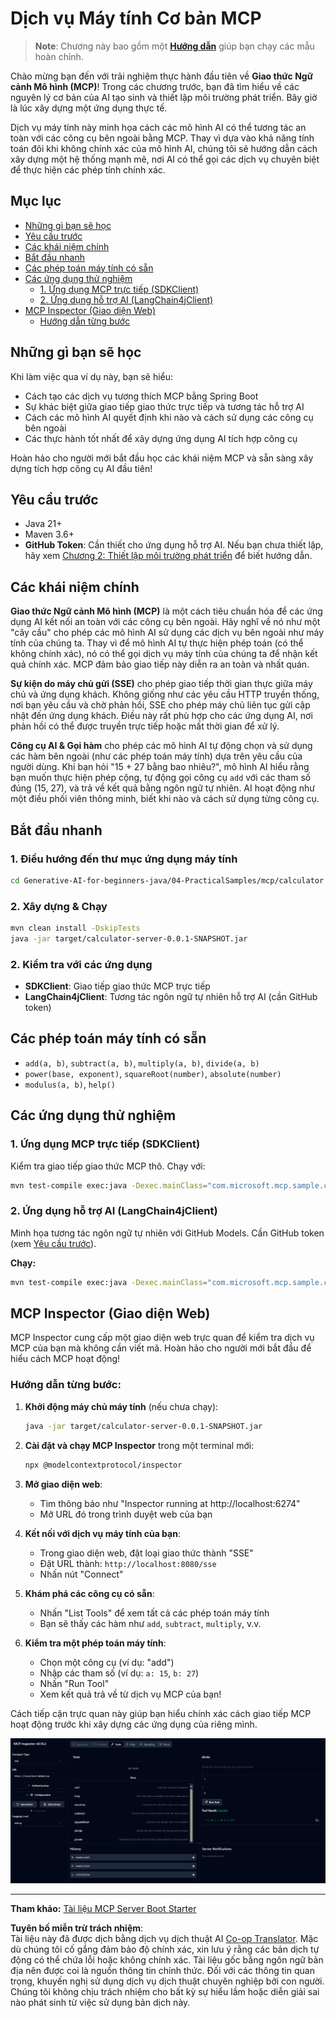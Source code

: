 <!--
CO_OP_TRANSLATOR_METADATA:
{
  "original_hash": "7bf9a4a832911269a8bd0decb97ff36c",
  "translation_date": "2025-07-21T19:59:48+00:00",
  "source_file": "04-PracticalSamples/mcp/calculator/README.md",
  "language_code": "vi"
}
-->
# Dịch vụ Máy tính Cơ bản MCP

>**Note**: Chương này bao gồm một [**Hướng dẫn**](./TUTORIAL.md) giúp bạn chạy các mẫu hoàn chỉnh.

Chào mừng bạn đến với trải nghiệm thực hành đầu tiên về **Giao thức Ngữ cảnh Mô hình (MCP)**! Trong các chương trước, bạn đã tìm hiểu về các nguyên lý cơ bản của AI tạo sinh và thiết lập môi trường phát triển. Bây giờ là lúc xây dựng một ứng dụng thực tế.

Dịch vụ máy tính này minh họa cách các mô hình AI có thể tương tác an toàn với các công cụ bên ngoài bằng MCP. Thay vì dựa vào khả năng tính toán đôi khi không chính xác của mô hình AI, chúng tôi sẽ hướng dẫn cách xây dựng một hệ thống mạnh mẽ, nơi AI có thể gọi các dịch vụ chuyên biệt để thực hiện các phép tính chính xác.

## Mục lục

- [Những gì bạn sẽ học](../../../../../04-PracticalSamples/mcp/calculator)
- [Yêu cầu trước](../../../../../04-PracticalSamples/mcp/calculator)
- [Các khái niệm chính](../../../../../04-PracticalSamples/mcp/calculator)
- [Bắt đầu nhanh](../../../../../04-PracticalSamples/mcp/calculator)
- [Các phép toán máy tính có sẵn](../../../../../04-PracticalSamples/mcp/calculator)
- [Các ứng dụng thử nghiệm](../../../../../04-PracticalSamples/mcp/calculator)
  - [1. Ứng dụng MCP trực tiếp (SDKClient)](../../../../../04-PracticalSamples/mcp/calculator)
  - [2. Ứng dụng hỗ trợ AI (LangChain4jClient)](../../../../../04-PracticalSamples/mcp/calculator)
- [MCP Inspector (Giao diện Web)](../../../../../04-PracticalSamples/mcp/calculator)
  - [Hướng dẫn từng bước](../../../../../04-PracticalSamples/mcp/calculator)

## Những gì bạn sẽ học

Khi làm việc qua ví dụ này, bạn sẽ hiểu:
- Cách tạo các dịch vụ tương thích MCP bằng Spring Boot
- Sự khác biệt giữa giao tiếp giao thức trực tiếp và tương tác hỗ trợ AI
- Cách các mô hình AI quyết định khi nào và cách sử dụng các công cụ bên ngoài
- Các thực hành tốt nhất để xây dựng ứng dụng AI tích hợp công cụ

Hoàn hảo cho người mới bắt đầu học các khái niệm MCP và sẵn sàng xây dựng tích hợp công cụ AI đầu tiên!

## Yêu cầu trước

- Java 21+
- Maven 3.6+
- **GitHub Token**: Cần thiết cho ứng dụng hỗ trợ AI. Nếu bạn chưa thiết lập, hãy xem [Chương 2: Thiết lập môi trường phát triển](../../../02-SetupDevEnvironment/README.md) để biết hướng dẫn.

## Các khái niệm chính

**Giao thức Ngữ cảnh Mô hình (MCP)** là một cách tiêu chuẩn hóa để các ứng dụng AI kết nối an toàn với các công cụ bên ngoài. Hãy nghĩ về nó như một "cây cầu" cho phép các mô hình AI sử dụng các dịch vụ bên ngoài như máy tính của chúng ta. Thay vì để mô hình AI tự thực hiện phép toán (có thể không chính xác), nó có thể gọi dịch vụ máy tính của chúng ta để nhận kết quả chính xác. MCP đảm bảo giao tiếp này diễn ra an toàn và nhất quán.

**Sự kiện do máy chủ gửi (SSE)** cho phép giao tiếp thời gian thực giữa máy chủ và ứng dụng khách. Không giống như các yêu cầu HTTP truyền thống, nơi bạn yêu cầu và chờ phản hồi, SSE cho phép máy chủ liên tục gửi cập nhật đến ứng dụng khách. Điều này rất phù hợp cho các ứng dụng AI, nơi phản hồi có thể được truyền trực tiếp hoặc mất thời gian để xử lý.

**Công cụ AI & Gọi hàm** cho phép các mô hình AI tự động chọn và sử dụng các hàm bên ngoài (như các phép toán máy tính) dựa trên yêu cầu của người dùng. Khi bạn hỏi "15 + 27 bằng bao nhiêu?", mô hình AI hiểu rằng bạn muốn thực hiện phép cộng, tự động gọi công cụ `add` với các tham số đúng (15, 27), và trả về kết quả bằng ngôn ngữ tự nhiên. AI hoạt động như một điều phối viên thông minh, biết khi nào và cách sử dụng từng công cụ.

## Bắt đầu nhanh

### 1. Điều hướng đến thư mục ứng dụng máy tính
```bash
cd Generative-AI-for-beginners-java/04-PracticalSamples/mcp/calculator
```

### 2. Xây dựng & Chạy
```bash
mvn clean install -DskipTests
java -jar target/calculator-server-0.0.1-SNAPSHOT.jar
```

### 2. Kiểm tra với các ứng dụng
- **SDKClient**: Giao tiếp giao thức MCP trực tiếp
- **LangChain4jClient**: Tương tác ngôn ngữ tự nhiên hỗ trợ AI (cần GitHub token)

## Các phép toán máy tính có sẵn

- `add(a, b)`, `subtract(a, b)`, `multiply(a, b)`, `divide(a, b)`
- `power(base, exponent)`, `squareRoot(number)`, `absolute(number)`
- `modulus(a, b)`, `help()`

## Các ứng dụng thử nghiệm

### 1. Ứng dụng MCP trực tiếp (SDKClient)
Kiểm tra giao tiếp giao thức MCP thô. Chạy với:
```bash
mvn test-compile exec:java -Dexec.mainClass="com.microsoft.mcp.sample.client.SDKClient" -Dexec.classpathScope=test
```

### 2. Ứng dụng hỗ trợ AI (LangChain4jClient)
Minh họa tương tác ngôn ngữ tự nhiên với GitHub Models. Cần GitHub token (xem [Yêu cầu trước](../../../../../04-PracticalSamples/mcp/calculator)).

**Chạy:**
```bash
mvn test-compile exec:java -Dexec.mainClass="com.microsoft.mcp.sample.client.LangChain4jClient" -Dexec.classpathScope=test
```

## MCP Inspector (Giao diện Web)

MCP Inspector cung cấp một giao diện web trực quan để kiểm tra dịch vụ MCP của bạn mà không cần viết mã. Hoàn hảo cho người mới bắt đầu để hiểu cách MCP hoạt động!

### Hướng dẫn từng bước:

1. **Khởi động máy chủ máy tính** (nếu chưa chạy):
   ```bash
   java -jar target/calculator-server-0.0.1-SNAPSHOT.jar
   ```

2. **Cài đặt và chạy MCP Inspector** trong một terminal mới:
   ```bash
   npx @modelcontextprotocol/inspector
   ```

3. **Mở giao diện web**:
   - Tìm thông báo như "Inspector running at http://localhost:6274"
   - Mở URL đó trong trình duyệt web của bạn

4. **Kết nối với dịch vụ máy tính của bạn**:
   - Trong giao diện web, đặt loại giao thức thành "SSE"
   - Đặt URL thành: `http://localhost:8080/sse`
   - Nhấn nút "Connect"

5. **Khám phá các công cụ có sẵn**:
   - Nhấn "List Tools" để xem tất cả các phép toán máy tính
   - Bạn sẽ thấy các hàm như `add`, `subtract`, `multiply`, v.v.

6. **Kiểm tra một phép toán máy tính**:
   - Chọn một công cụ (ví dụ: "add")
   - Nhập các tham số (ví dụ: `a: 15`, `b: 27`)
   - Nhấn "Run Tool"
   - Xem kết quả trả về từ dịch vụ MCP của bạn!

Cách tiếp cận trực quan này giúp bạn hiểu chính xác cách giao tiếp MCP hoạt động trước khi xây dựng các ứng dụng của riêng mình.

![npx inspector](../../../../../translated_images/tool.214c70103694335c4cfdc2d624373dfce4b0162f6aea089ac1da9051fb563b7f.vi.png)

---
**Tham khảo:** [Tài liệu MCP Server Boot Starter](https://docs.spring.io/spring-ai/reference/api/mcp/mcp-server-boot-starter-docs.html)

**Tuyên bố miễn trừ trách nhiệm**:  
Tài liệu này đã được dịch bằng dịch vụ dịch thuật AI [Co-op Translator](https://github.com/Azure/co-op-translator). Mặc dù chúng tôi cố gắng đảm bảo độ chính xác, xin lưu ý rằng các bản dịch tự động có thể chứa lỗi hoặc không chính xác. Tài liệu gốc bằng ngôn ngữ bản địa nên được coi là nguồn thông tin chính thức. Đối với các thông tin quan trọng, khuyến nghị sử dụng dịch vụ dịch thuật chuyên nghiệp bởi con người. Chúng tôi không chịu trách nhiệm cho bất kỳ sự hiểu lầm hoặc diễn giải sai nào phát sinh từ việc sử dụng bản dịch này.